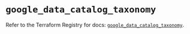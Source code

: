 # `google_data_catalog_taxonomy`

Refer to the Terraform Registry for docs: [`google_data_catalog_taxonomy`](https://registry.terraform.io/providers/hashicorp/google/6.19.0/docs/resources/data_catalog_taxonomy).

